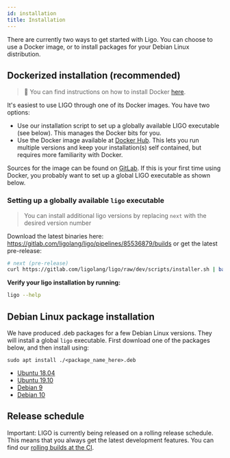 ```yaml
---
id: installation
title: Installation
---
```


There are currently two ways to get started with Ligo. You can choose to use a Docker image, or to install packages for your Debian Linux distribution.

## Dockerized installation (recommended)

> 🐳 You can find instructions on how to install Docker [here](https://docs.docker.com/install/).

It's easiest to use LIGO through one of its Docker images. You have two options:
* Use our installation script to set up a globally available LIGO
executable (see below). This manages the Docker bits for you. 
* Use the Docker image available at [Docker Hub](https://hub.docker.com/r/ligolang/ligo).
This lets you run multiple versions and keep your installation(s) self contained, but requires more familiarity with Docker.

Sources for the image can be found on [GitLab](https://gitlab.com/ligolang/ligo/blob/master/docker/Dockerfile).
If this is your first time using Docker, you probably want to set up a global LIGO executable as shown below.

### Setting up a globally available `ligo` executable

> You can install additional ligo versions by replacing `next` with the desired version number

Download the latest binaries here: https://gitlab.com/ligolang/ligo/pipelines/85536879/builds or get the latest pre-release:

```zsh
# next (pre-release)
curl https://gitlab.com/ligolang/ligo/raw/dev/scripts/installer.sh | bash -s "next"
```
<!--
```
# e.g. 1.0.0 (stable)
curl https://gitlab.com/ligolang/ligo/raw/master/scripts/installer.sh | bash -s "1.0.0"
```
-->

**Verify your ligo installation by running:**
```zsh
ligo --help
```


## Debian Linux package installation

We have produced .deb packages for a few Debian Linux versions. They will install a global `ligo` executable. 
First download one of the packages below, and then install using:

```
sudo apt install ./<package_name_here>.deb
```

- [Ubuntu 18.04](/deb/ligo_ubuntu-18.04.deb)
- [Ubuntu 19.10](/deb/ligo_ubuntu-19.10.deb)
- [Debian 9](/deb/ligo_debian-9.deb)
- [Debian 10](/deb/ligo_debian-10.deb)

## Release schedule

Important: LIGO is currently being released on a rolling release schedule. This means that you always get the latest development features. You can find our [rolling builds at the CI](https://gitlab.com/ligolang/ligo/pipelines).
